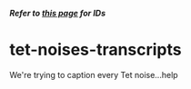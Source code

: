 ***Refer to [this page](https://onyxcode.github.io/tet-noises-help/) for IDs***
# tet-noises-transcripts
We're trying to caption every Tet noise...help
